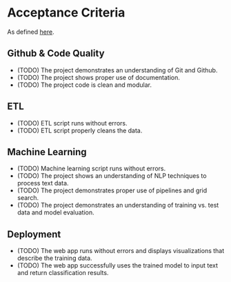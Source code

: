 # Acceptance Criteria

As defined [here](https://review.udacity.com/#!/rubrics/1565/view).

## Github & Code Quality

* (TODO) The project demonstrates an understanding of Git and Github.
* (TODO) The project shows proper use of documentation.
* (TODO) The project code is clean and modular.

## ETL

* (TODO) ETL script runs without errors.
* (TODO) ETL script properly cleans the data.

## Machine Learning

* (TODO) Machine learning script runs without errors.
* (TODO) The project shows an understanding of NLP techniques to process text data.
* (TODO) The project demonstrates proper use of pipelines and grid search.
* (TODO) The project demonstrates an understanding of training vs. test data and model evaluation.

## Deployment

* (TODO) The web app runs without errors and displays visualizations that describe the training data.
* (TODO) The web app successfully uses the trained model to input text and return classification results.
